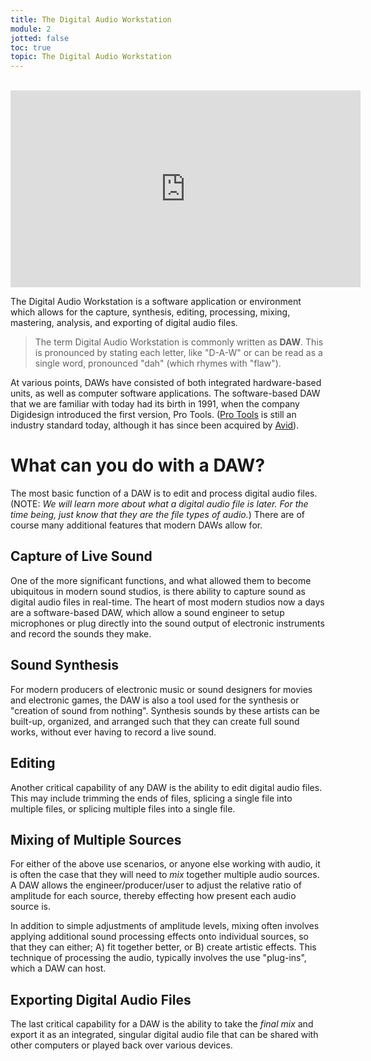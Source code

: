 ```yaml
---
title: The Digital Audio Workstation
module: 2
jotted: false
toc: true
topic: The Digital Audio Workstation
---
```


<!-- TODO: Need a header image. Make one. -->

<!-- This is a comment as demonstration -->


<br />

<!-- Kate Lloyd Video-->

<iframe width="560" height="315" src="https://www.youtube.com/embed/tYHnht8_JBY?si=Se5uSGEj8OScP4pP" title="YouTube video player" frameborder="0" allow="accelerometer; autoplay; clipboard-write; encrypted-media; gyroscope; picture-in-picture; web-share" referrerpolicy="strict-origin-when-cross-origin" allowfullscreen></iframe>


<!-- Dr Musick Video

<div class="embed-responsive embed-responsive-16by9"><iframe class="embed-responsive-item" src="https://www.youtube.com/embed/ZSkhwIDQLRQ" frameborder="0" allow="accelerometer; autoplay; encrypted-media; gyroscope; picture-in-picture" allowfullscreen></iframe></div>

-->

The Digital Audio Workstation is a software application or environment which allows for the capture, synthesis, editing, processing, mixing, mastering, analysis, and exporting of digital audio files.

> The term Digital Audio Workstation is commonly written as **DAW**. This is pronounced by stating each letter, like "D-A-W" or can be read as a single word, pronounced "dah" (which rhymes with "flaw").

At various points, DAWs have consisted of both integrated hardware-based units, as well as computer software applications. The software-based DAW that we are familiar with today had its birth in 1991, when the company Digidesign introduced the first version, Pro Tools. ([Pro Tools](https://www.avid.com/pro-tools) is still an industry standard today, although it has since been acquired by [Avid](https://www.avid.com/#Audio)).


# What can you do with a DAW?

The most basic function of a DAW is to edit and process digital audio files. (NOTE: _We will learn more about what a digital audio file is later. For the time being, just know that they are the file types of audio._) There are of course many additional features that modern DAWs allow for.

## Capture of Live Sound

One of the more significant functions, and what allowed them to become ubiquitous in modern sound studios, is there ability to capture sound as digital audio files in real-time. The heart of most modern studios now a days are a software-based DAW, which allow a sound engineer to setup microphones or plug directly into the sound output of electronic instruments and record the sounds they make.

## Sound Synthesis

For modern producers of electronic music or sound designers for movies and electronic games, the DAW is also a tool used for the synthesis or "creation of sound from nothing". Synthesis sounds by these artists can be built-up, organized, and arranged such that they can create full sound works, without ever having to record a live sound.

## Editing

Another critical capability of any DAW is the ability to edit digital audio files. This may include trimming the ends of files, splicing a single file into multiple files, or splicing multiple files into a single file.

## Mixing of Multiple Sources

For either of the above use scenarios, or anyone else working with audio, it is often the case that they will need to _mix_ together multiple audio sources. A DAW allows the engineer/producer/user to adjust the relative ratio of amplitude for each source, thereby effecting how present each audio source is.

In addition to simple adjustments of amplitude levels, mixing often involves applying additional sound processing effects onto individual sources, so that they can either; A) fit together better, or B) create artistic effects. This technique of processing the audio, typically involves the use "plug-ins", which a DAW can host.

## Exporting Digital Audio Files

The last critical capability for a DAW is the ability to take the _final mix_ and export it as an integrated, singular digital audio file that can be shared with other computers or played back over various devices.
